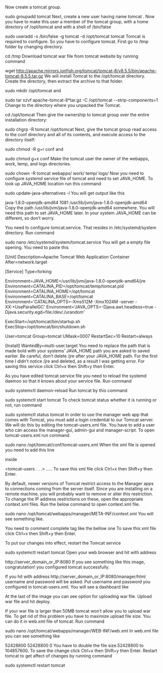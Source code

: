 Now create a tomcat group.

sudo groupadd tomcat
Next, create a new user having name tomcat . Now you have to make this user a member of the tomcat group, with a home directory of /opt/tomcat and with a shell of /bin/false

sudo useradd -s /bin/false -g tomcat -d /opt/tomcat tomcat
Tomcat is required to configure. So you have to configure tomcat. First go to /tmp folder by changing directory.

cd /tmp
Download tomcat war file from tomcat website by running command

wget http://apache.mirrors.ionfish.org/tomcat/tomcat-8/v8.5.5/bin/apache-tomcat-8.5.5.tar.gz
We will install Tomcat to the /opt/tomcat directory. Create the directory, then extract the archive to that folder.

sudo mkdir /opt/tomcat
and

sudo tar xzvf apache-tomcat-8*tar.gz -C /opt/tomcat --strip-components=1
Change to the directory where you unpacked the Tomcat.

cd /opt/tomcat
Then give the ownership to tomcat group over the entire installation directory:

sudo chgrp -R tomcat /opt/tomcat
Next, give the tomcat group read access to the conf directory and all of its contents, and execute access to the directory itself:

sudo chmod -R g+r conf
and

sudo chmod g+x conf
Make the tomcat user the owner of the webapps, work, temp, and logs directories.

sudo chown -R tomcat webapps/ work/ temp/ logs/
Now you need to configure systemd service file of tomcat and need to set JAVA_HOME. To look up JAVA_HOME location run this command

sudo update-java-alternatives -l
You will get output like this

java-1.8.0-openjdk-amd64       1081       /usr/lib/jvm/java-1.8.0-openjdk-amd64
Copy the path /usr/lib/jvm/java-1.8.0-openjdk-amd64 somewhere. You will need this path to set JAVA_HOME later. In your system JAVA_HOME can be different, so don’t worry.

You need to configure tomcat.service. That resides in /etc/systemd/system directory. Run command

sudo nano /etc/systemd/system/tomcat.service
You will get a empty file opening. You need to paste this

[Unit]
Description=Apache Tomcat Web Application Container
After=network.target

[Service]
Type=forking

Environment=JAVA_HOME=/usr/lib/jvm/java-1.8.0-openjdk-amd64/jre
Environment=CATALINA_PID=/opt/tomcat/temp/tomcat.pid
Environment=CATALINA_HOME=/opt/tomcat
Environment=CATALINA_BASE=/opt/tomcat
Environment='CATALINA_OPTS=-Xms512M -Xmx1024M -server -XX:+UseParallelGC'
Environment='JAVA_OPTS=-Djava.awt.headless=true -Djava.security.egd=file:/dev/./urandom'

ExecStart=/opt/tomcat/bin/startup.sh
ExecStop=/opt/tomcat/bin/shutdown.sh

User=tomcat
Group=tomcat
UMask=0007
RestartSec=10
Restart=always

[Install]
WantedBy=multi-user.target
You need to replace the path that is made bold with your systems’ JAVA_HOME path you are asked to saved earlier. Be careful, don’t delete /jre after your JAVA_HOME path. For the first time I didn’t notice /jre and deleted, as a result I was getting error. For saving this service click Ctrl+x then Shift+y then Enter.

As you have edited tomcat.service file you need to reload the systemd daemon so that it knows about your service file. Run command

sudo systemctl daemon-reload 
Run tomcat by this command

sudo systemctl start tomcat
To check tomcat status whether it is running or not, run command

sudo systemctl status tomcat
In order to use the manager web app that comes with Tomcat, you must add a login credential to our Tomcat server. We will do this by editing the tomcat-users.xml file. You have to add a user who can access the manager-gui, admin-gui and manager-script. To open tomcat-users.xml run command

sudo nano /opt/tomcat/conf/tomcat-users.xml
When the xml file is opened you need to add this line

<user username="admin" password="password" roles="manager-gui,admin-gui, manager-script"/>
inside

<tomcat-users . . .>
   .....
</tomcat-users>
To save this xml file click Ctrl+x then Shift+y then Enter.

By default, newer versions of Tomcat restrict access to the Manager apps to connections coming from the server itself. Since you are installing on a remote machine, you will probably want to remove or alter this restriction. To change the IP address restrictions on these, open the appropriate context.xml files. Run the below command to open context.xml file.

sudo nano /opt/tomcat/webapps/manager/META-INF/context.xml
You will see something like.

<Context antiResourceLocking="false" privileged="true" >
  <Valve className="org.apache.catalina.valves.RemoteAddrValve"
         allow="127\.\d+\.\d+\.\d+|::1|0:0:0:0:0:0:0:1" />
</Context>
You need to comment complete <Valve .. /> tag like the bellow one

<Context antiResourceLocking="false" privileged="true" >
  <!--<Valve className="org.apache.catalina.valves.RemoteAddrValve"
         allow="127\.\d+\.\d+\.\d+|::1|0:0:0:0:0:0:0:1" />-->
</Context>
To save this xml file click Ctrl+x then Shift+y then Enter.

To put our changes into effect, restart the Tomcat service

sudo systemctl restart tomcat
Open your web browser and hit with address

http://server_domain_or_IP:8080
If you see something like this image, congratulation! you configured tomcat successfully.


If you hit with address http://server_domain_or_IP:8080/manager/html username and password will be asked. Put username and password you configured in tomcat-users.xml. You will see a dashboard like


At the last of the image you can see option for uploading war file. Upload war file and hit deploy.

If your war file is larger than 50MB tomcat won’t allow you to upload war file. To get rid of this problem you have to maximize upload file size. You can do it in web.xml file of tomcat. Run command

sudo nano /opt/tomcat/webapps/manager/WEB-INF/web.xml
In web.xml file you can see something like

<multipart-config>
   <max-file-size>52428800</max-file-size>
   <max-request-size>52428800</max-request-size>
   <file-size-threshold>0</file-size-threshold>
</multipart-config>
You have to double the file size.52428800 to 104857600. To save the change click Ctrl+x then Shift+y then Enter. Restart tomcat to get affect of changes by running command

sudo systemctl restart tomcat
